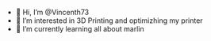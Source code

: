 - 👋 Hi, I’m @Vincenth73
- 👀 I’m interested in 3D Printing and optimizhing my printer
- 🌱 I’m currently learning all about marlin

<!---
Vincenth73/Vincenth73 is a ✨ special ✨ repository because its `README.md` (this file) appears on your GitHub profile.
You can click the Preview link to take a look at your changes.
--->
